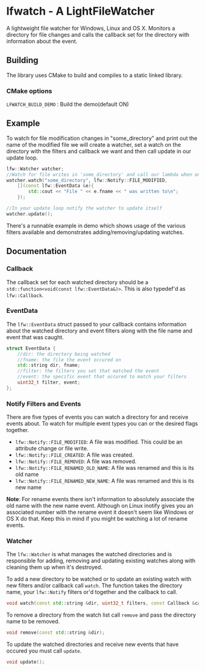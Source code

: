 lfwatch - A LightFileWatcher
=
A lightweight file watcher for Windows, Linux and OS X. Monitors a directory for file changes and calls
the callback set for the directory with information about the event.

Building
-
The library uses CMake to build and compiles to a static linked library.

### CMake options

`LFWATCH_BUILD_DEMO` : Build the demo(default ON)

Example
-
To watch for file modification changes in "some_directory" and print out the name of the modified file we
will create a watcher, set a watch on the directory with the filters and callback we want and then call update
in our update loop.

```c++
lfw::Watcher watcher;
//Watch for file writes in 'some_directory' and call our lambda when one happens
watcher.watch("some_directory", lfw::Notify::FILE_MODIFIED,
	[](const lfw::EventData &e){
		std::cout << "File " << e.fname << " was written to\n";
	});

//In your update loop notify the watcher to update itself
watcher.update();
```

There's a runnable example in demo which shows usage of the various filters available and
demonstrates adding/removing/updating watches.

Documentation
-
### Callback
The callback set for each watched directory should be a `std::function<void(const lfw::EventData&)>`. This is
also typedef'd as `lfw::Callback`.

### EventData
The `lfw::EventData` struct passed to your callback contains information about the watched directory and
event filters along with the file name and event that was caught.
```c++
struct EventData {
	//dir: the directory being watched
	//fname: the file the event occured on
	std::string dir, fname;
	//filter: the filters you set that matched the event
	//event: the specific event that occured to match your filters
	uint32_t filter, event;
};
```

### Notify Filters and Events
There are five types of events you can watch a directory for and receive events about. To watch for multiple event types
you can or the desired flags together.
- `lfw::Notify::FILE_MODIFIED`: A file was modified. This could be an attribute change or file write.
- `lfw::Notify::FILE_CREATED`: A file was created.
- `lfw::Notify::FILE_REMOVED`: A file was removed.
- `lfw::Notify::FILE_RENAMED_OLD_NAME`: A file was renamed and this is its old name
- `lfw::Notify::FILE_RENAMED_NEW_NAME`: A file was renamed and this is its new name

**Note**: For rename events there isn't information to absolutely associate the old name with the new name event. Although
on Linux inotify gives you an associated number with the rename event it doesn't seem like Windows or OS X do that.
Keep this in mind if you might be watching a lot of rename events.

### Watcher
The `lfw::Watcher` is what manages the watched directories and is responsible for adding, removing and updating existing
watches along with cleaning them up when it's destroyed.

To add a new directory to be watched or to update an existing watch with new filters and/or callback call `watch`.
The function takes the directory name, your `lfw::Notify` filters or'd together and the callback to call.
```c++
void watch(const std::string &dir, uint32_t filters, const Callback &callback);
```

To remove a directory from the watch list call `remove` and pass the directory name to be removed.
```c++
void remove(const std::string &dir);
```

To update the watched directories and receive new events that have occured you must call `update`.
```c++
void update();
```

